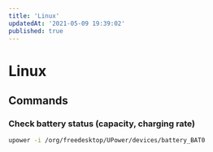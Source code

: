 ```yaml
---
title: 'Linux'
updatedAt: '2021-05-09 19:39:02'
published: true
---
```


# Linux

## Commands

### Check battery status (capacity, charging rate)

```bash
upower -i /org/freedesktop/UPower/devices/battery_BAT0
```
